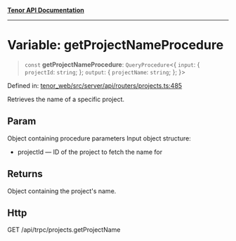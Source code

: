 [**Tenor API Documentation**](../../README.md)

***

# Variable: getProjectNameProcedure

> `const` **getProjectNameProcedure**: `QueryProcedure`\<\{ `input`: \{ `projectId`: `string`; \}; `output`: \{ `projectName`: `string`; \}; \}\>

Defined in: [tenor\_web/src/server/api/routers/projects.ts:485](https://github.com/Apantli/Tenor/blob/b33873959b5093fc3e3d66ac4f230a78a6395bbd/tenor_web/src/server/api/routers/projects.ts#L485)

Retrieves the name of a specific project.

## Param

Object containing procedure parameters
Input object structure:
- projectId — ID of the project to fetch the name for

## Returns

Object containing the project's name.

## Http

GET /api/trpc/projects.getProjectName
